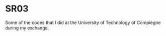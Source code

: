 # SR03

Some of the codes that I did at the University of Technology of Compiègne during my exchange. 
